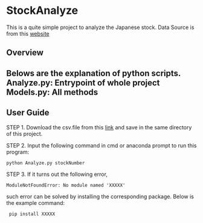 ﻿# StockAnalyze
This is a quite simple project to analyze the Japanese stock.
Data Source is from this [website](https://jp.kabumap.com/servlets/kabumap/Action?SRC=marketList/base)
## Overview
Belows are the explanation of python scripts.
     Analyze.py: Entrypoint of whole project
     Models.py: All methods
----
## User Guide
STEP 1. Download the csv.file from this [link](https://xgf.nu/MdWvm) and save in the same directory of this project. 
        
STEP 2. Input the following command in cmd or anaconda prompt to run this program:
    
    python Analyze.py stockNumber

STEP 3. If it turns out the following error,

    ModuleNotFoundError: No module named 'XXXXX'

such error can be solved by installing the corresponding package. Below is the example command:
    
     pip install XXXXX
